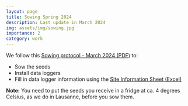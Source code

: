 ```yaml
---
layout: page
title: Sowing Spring 2024
description: Last update in March 2024
img: assets/img/sowing.jpg
importance: 2
category: work
---
```


We follow this <a href="https://drive.google.com/file/d/1j1Bd2a1USd1Xk1GxTsaKiPzn2DKRdaZO/view?usp=sharing" target="_blank">Sowing protocol - March 2024 (PDF)</a> to:  

<ul>
  <li>Sow the seeds</li> 
  <li>Install data loggers</li> 
  <li>Fill in data logger information using the <a href="https://docs.google.com/spreadsheets/d/1PByfi0RTRiEdsazAqNakKLBR-3CvO2HF/edit?usp=sharing&ouid=102358639314492490823&rtpof=true&sd=true" target="_blank"> Site Information Sheet (Excel) </a>
</li> 
</ul>

**Note:** You need to put the seeds you receive in a fridge at ca. 4 degrees Celsius, as we do in Lausanne, before you sow them.
